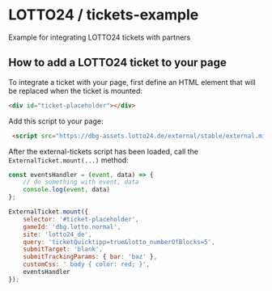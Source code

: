 # LOTTO24 / tickets-example

Example for integrating LOTTO24 tickets with partners

## How to add a LOTTO24 ticket to your page

To integrate a ticket with your page, first define an HTML element that will be replaced when the ticket is mounted:

```HTML
<div id="ticket-placeholder"></div>
```

Add this script to your page:

```HTML
 <script src="https://dbg-assets.lotto24.de/external/stable/external.min.js"></script>
 ```

After the external-tickets script has been loaded, call the `ExternalTicket.mount(...)` method:

```javascript
const eventsHandler = (event, data) => {
    // do something with event, data
    console.log(event, data)
};

ExternalTicket.mount({
    selector: '#ticket-placeholder',
    gameId: 'dbg.lotto.normal',
    site: 'lotto24_de',
    query: 'ticketQuicktipp=true&lotto_numberOfBlocks=5',
    submitTarget: 'blank',
    submitTrackingParams: { bar: 'baz' },
    customCss: ' body { color: red; }',
    eventsHandler
});
```